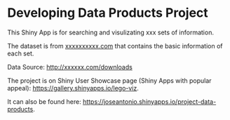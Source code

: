 Developing Data Products Project
================================

This Shiny App is for searching and visulizating xxx sets of information.

The dataset is from [xxxxxxxxxx.com](http://xxxxxxx.com/) that contains the basic information of each set.  

Data Source: http://xxxxxx.com/downloads  

The project is on Shiny User Showcase page (Shiny Apps with popular appeal): https://gallery.shinyapps.io/lego-viz.

It can also be found here: https://joseantonio.shinyapps.io/project-data-products.


